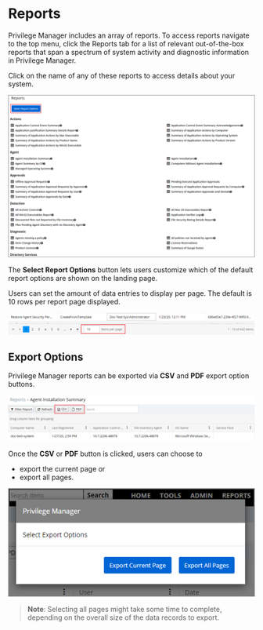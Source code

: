 [title]: # (Reports)
[tags]: # (overview)
[priority]: # (7000)
# Reports

Privilege Manager includes an array of reports. To access reports navigate to the top menu, click the Reports tab for a list of relevant out-of-the-box reports that span a spectrum of system activity and diagnostic information in Privilege Manager.

Click on the name of any of these reports to access details about your system.

![Reports Landing page](images/reports-landing.png)

The __Select Report Options__ button lets users customize which of the default report options are shown on the landing page.

Users can set the amount of data entries to display per page. The default is 10 rows per report page displayed.

![items per page](images/report-ipp.png "Edit items per page displayed")

## Export Options

Privilege Manager reports can be exported via __CSV__ and __PDF__ export option buttons.

![export format](images/report-export-1.png "Exporting reports via CSV or PDF button")

Once the __CSV__ or __PDF__ button is clicked, users can choose to

* export the current page or
* export all pages.

![export options](images/report-export-2.png "Exporting current page or all records modal")

>**Note**: Selecting all pages might take some time to complete, depending on the overall size of the data records to export.

<!-- removing mini-toc until after UI redesign and doc rework
The following topics are available:

* [Reports and SQL Queries in Privilege Manager](reports-queries.md)
* [Change History Report](change-history.md)
* [Performance Reporting](performance-reporting.md)
* [Logon Session Summary Report](logon.md)
* [Primary User](primary-user.md)
* [Domain Users in Admin Group](domain-users-admin.md)
-->
